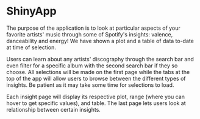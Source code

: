 # ShinyApp

The purpose of the application is to look at particular aspects of your favorite artists' music through some of Spotify's insights: valence, danceability and energy! We have shown a plot and a table of data to-date at time of selection.

Users can learn about any artists' discography through the search bar and even filter for a specific album with the second search bar if they so choose. All selections will be  made on the first page while the tabs at the top of the app will allow users to browse between the different types of insights. Be patient as it may take some time for selections to load.

Each insight page will display its respective plot, range (where you can hover to get specific values), and table. The last page lets users look at relationship between certain insights.
